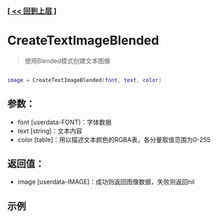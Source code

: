 ### [[ << 回到上层 ]](index.md)

# CreateTextImageBlended

> 使用Blended模式创建文本图像

```lua

image = CreateTextImageBlended(font, text, color)

```

## 参数：

+ font [userdata-FONT]：字体数据
+ text [string]：文本内容
+ color [table]：用以描述文本颜色的RGBA表，各分量取值范围为0-255

## 返回值：

+ image [userdata-IMAGE]：成功则返回图像数据，失败则返回nil

## 示例

```lua

```